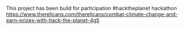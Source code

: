 This project has been build for participation #hacktheplanet hackathon https://www.therelicans.com/therelicans/combat-climate-change-and-earn-prizes-with-hack-the-planet-4g5